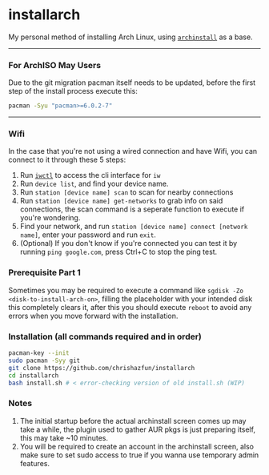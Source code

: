 # installarch
My personal method of installing Arch Linux, using [`archinstall`](https://www.github.com/archlinux/archinstall) as a base.

----
### For ArchISO May Users
Due to the git migration pacman itself needs to be updated, before the first step of the install process execute this:
```bash
pacman -Syu "pacman>=6.0.2-7"
```
----

### Wifi
In the case that you're not using a wired connection and have Wifi, you can connect to it through these 5 steps:
1. Run [`iwctl`](https://wiki.archlinux.org/index.php/Iwd#iwctl) to access the cli interface for `iw`
2. Run `device list`, and find your device name.
3. Run `station [device name] scan` to scan for nearby connections
4. Run `station [device name] get-networks` to grab info on said connections, the scan command is a seperate function to execute if you're wondering.
5. Find your network, and run `station [device name] connect [network name]`, enter your password and run `exit`.
6. (Optional) If you don't know if you're connected you can test it by running `ping google.com`, press Ctrl+C to stop the ping test.

### Prerequisite Part 1
Sometimes you may be required to execute a command like ```sgdisk -Zo <disk-to-install-arch-on>```, filling the placeholder with your intended disk this completely clears it, after this you should execute ```reboot``` to avoid any errors when you move forward with the installation.

### Installation (all commands required and in order)
```bash
pacman-key --init
sudo pacman -Syy git
git clone https://github.com/chrishazfun/installarch
cd installarch
bash install.sh # < error-checking version of old install.sh (WIP)
```

### Notes
1. The initial startup before the actual archinstall screen comes up may take a while, the plugin used to gather AUR pkgs is just preparing itself, this may take ~10 minutes.
2. You will be required to create an account in the archinstall screen, also make sure to set sudo access to true if you wanna use temporary admin features.